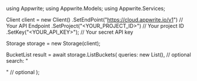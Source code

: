 using Appwrite;
using Appwrite.Models;
using Appwrite.Services;

Client client = new Client()
    .SetEndPoint("https://cloud.appwrite.io/v1") // Your API Endpoint
    .SetProject("<YOUR_PROJECT_ID>") // Your project ID
    .SetKey("<YOUR_API_KEY>"); // Your secret API key

Storage storage = new Storage(client);

BucketList result = await storage.ListBuckets(
    queries: new List<string>(), // optional
    search: "<SEARCH>" // optional
);